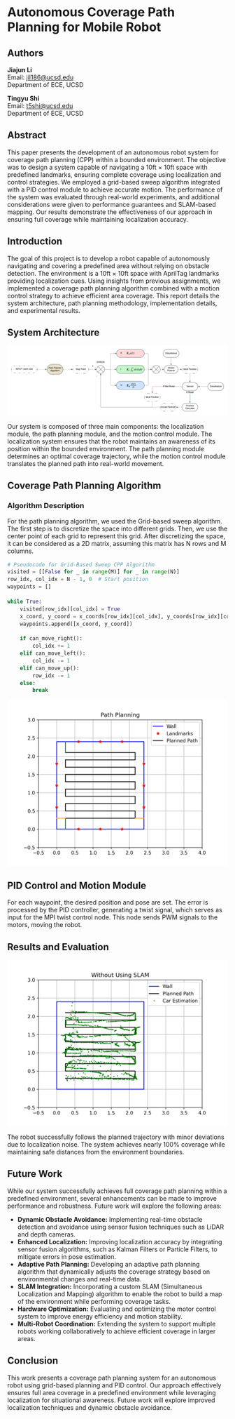 # Autonomous Coverage Path Planning for Mobile Robot

## Authors
**Jiajun Li**  
Email: jil186@ucsd.edu  
Department of ECE, UCSD  

**Tingyu Shi**  
Email: t5shi@ucsd.edu  
Department of ECE, UCSD  

## Abstract
This paper presents the development of an autonomous robot system for coverage path planning (CPP) within a bounded environment. The objective was to design a system capable of navigating a 10ft × 10ft space with predefined landmarks, ensuring complete coverage using localization and control strategies. We employed a grid-based sweep algorithm integrated with a PID control module to achieve accurate motion. The performance of the system was evaluated through real-world experiments, and additional considerations were given to performance guarantees and SLAM-based mapping. Our results demonstrate the effectiveness of our approach in ensuring full coverage while maintaining localization accuracy.

## Introduction
The goal of this project is to develop a robot capable of autonomously navigating and covering a predefined area without relying on obstacle detection. The environment is a 10ft × 10ft space with AprilTag landmarks providing localization cues. Using insights from previous assignments, we implemented a coverage path planning algorithm combined with a motion control strategy to achieve efficient area coverage. This report details the system architecture, path planning methodology, implementation details, and experimental results.

## System Architecture
![System Architecture](./imgs/architecture.png)

Our system is composed of three main components: the localization module, the path planning module, and the motion control module. The localization system ensures that the robot maintains an awareness of its position within the bounded environment. The path planning module determines an optimal coverage trajectory, while the motion control module translates the planned path into real-world movement.

## Coverage Path Planning Algorithm
### Algorithm Description
For the path planning algorithm, we used the Grid-based sweep algorithm. The first step is to discretize the space into different grids. Then, we use the center point of each grid to represent this grid. After discretizing the space, it can be considered as a 2D matrix, assuming this matrix has N rows and M columns.

```python
# Pseudocode for Grid-Based Sweep CPP Algorithm
visited = [[False for _ in range(M)] for _ in range(N)]
row_idx, col_idx = N - 1, 0  # Start position
waypoints = []

while True:
    visited[row_idx][col_idx] = True
    x_coord, y_coord = x_coords[row_idx][col_idx], y_coords[row_idx][col_idx]
    waypoints.append([x_coord, y_coord])
    
    if can_move_right():
        col_idx += 1
    elif can_move_left():
        col_idx -= 1
    elif can_move_up():
        row_idx -= 1
    else:
        break
```

![Planned Path](./imgs/path.png)

## PID Control and Motion Module
For each waypoint, the desired position and pose are set. The error is processed by the PID controller, generating a twist signal, which serves as input for the MPI twist control node. This node sends PWM signals to the motors, moving the robot.

## Results and Evaluation
![Car Motion vs. Planned Path](./imgs/no_slam.png)

The robot successfully follows the planned trajectory with minor deviations due to localization noise. The system achieves nearly 100% coverage while maintaining safe distances from the environment boundaries.

## Future Work
While our system successfully achieves full coverage path planning within a predefined environment, several enhancements can be made to improve performance and robustness. Future work will explore the following areas:

- **Dynamic Obstacle Avoidance:** Implementing real-time obstacle detection and avoidance using sensor fusion techniques such as LiDAR and depth cameras.
- **Enhanced Localization:** Improving localization accuracy by integrating sensor fusion algorithms, such as Kalman Filters or Particle Filters, to mitigate errors in pose estimation.
- **Adaptive Path Planning:** Developing an adaptive path planning algorithm that dynamically adjusts the coverage strategy based on environmental changes and real-time data.
- **SLAM Integration:** Incorporating a custom SLAM (Simultaneous Localization and Mapping) algorithm to enable the robot to build a map of the environment while performing coverage tasks.
- **Hardware Optimization:** Evaluating and optimizing the motor control system to improve energy efficiency and motion stability.
- **Multi-Robot Coordination:** Extending the system to support multiple robots working collaboratively to achieve efficient coverage in larger areas.

## Conclusion
This work presents a coverage path planning system for an autonomous robot using grid-based planning and PID control. Our approach effectively ensures full area coverage in a predefined environment while leveraging localization for situational awareness. Future work will explore improved localization techniques and dynamic obstacle avoidance.
